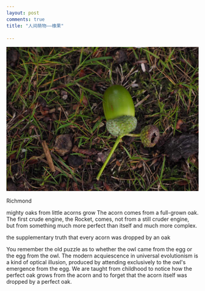 ```yaml
---
layout: post
comments: true
title: "人间萌物——橡果"

---
```

![青涩的橡果](/images/richmond/acorn1.JPG)

Richmond

mighty oaks from little acorns grow
The acorn comes from a full-grown oak. The first crude engine, the Rocket, comes, not from a still cruder engine, but from something much more perfect than itself and much more complex.

the supplementary truth that every acorn was dropped by an oak

You remember the old puzzle as to whether the owl came from the egg or the egg from the owl. The modern acquiescence in universal evolutionism is a kind of optical illusion, produced by attending exclusively to the owl's emergence from the egg. We are taught from childhood to notice how the perfect oak grows from the acorn and to forget that the acorn itself was dropped by a perfect oak.